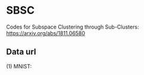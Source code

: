 # SBSC
Codes for Subspace Clustering through Sub-Clusters: https://arxiv.org/abs/1811.06580

## Data url
(1) MNIST: 
